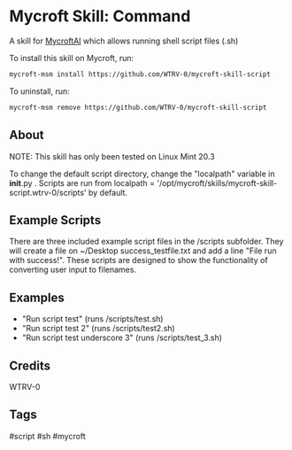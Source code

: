 # Mycroft Skill: Command

A skill for [MycroftAI](https://mycroft.ai/) which allows running shell script files (.sh)

To install this skill on Mycroft, run:
```bash
mycroft-msm install https://github.com/WTRV-0/mycroft-skill-script
```

To uninstall, run:
```bash
mycroft-msm remove https://github.com/WTRV-0/mycroft-skill-script
```

## About
NOTE: This skill has only been tested on Linux Mint 20.3

To change the default script directory, change the "localpath" variable in __init__.py . Scripts are run from localpath = '/opt/mycroft/skills/mycroft-skill-script.wtrv-0/scripts' by default.

## Example Scripts
There are three included example script files in the /scripts subfolder. They will create a file on ~/Desktop success_testfile.txt and add a line "File run with success!". These scripts are designed to show the functionality of converting user input to filenames.

## Examples
* "Run script test" (runs /scripts/test.sh)
* "Run script test 2" (runs /scripts/test2.sh)
* "Run script test underscore 3" (runs /scripts/test_3.sh)

## Credits
WTRV-0

## Tags
#script
#sh
#mycroft
